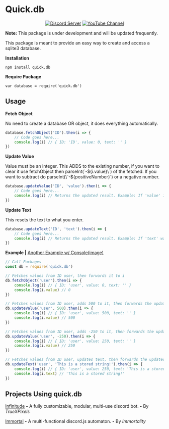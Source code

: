 

Quick.db
========


<div align="center">
    <p>
        <a href="https://discord.gg/6mcmDu4"><img src="https://discordapp.com/api/guilds/343572980351107077/embed.png" alt="Discord Server" /></a>
        <a href="http://www.youtube.com/subscription_center?add_user=TrueXPixels"><img src="https://img.shields.io/badge/Subscribe-YouTube-red.svg" alt="YouTube Channel" /></a>       
    </p>
</div>

**Note:** This package is under development and will be updated frequently.

This package is meant to provide an easy way to create and access a sqlite3 database.

**Installation**
```
npm install quick.db
```

**Require Package**
```
var database = require('quick.db')
```

## Usage

**Fetch Object**

No need to create a database OR object, it does everything automatically.
```js
database.fetchObject('ID').then(i => {
    // Code goes here...
    console.log(i) // { ID: 'ID', value: 0, text: '' }
})
```


**Update Value**

Value must be an integer. This ADDS to the existing number, if you want to clear it use fetchObject then 
parseInt(\`-${i.value}\`) of the fetched. If you want to subtract do parseInt(\`-${positiveNumber}\`) or a negative number.

```js
database.updateValue('ID', 'value').then(i => {
	// Code goes here...
    console.log(i) // Returns the updated result. Example: If 'value' is 250, it would return { ID: 'ID', value: 250, text: '' }
})
```

**Update Text**

This resets the text to what you enter.

```js
database.updateText('ID', 'text').then(i => {
    // Code goes here...
    console.log(i) // Returns the updated result. Example: If 'text' was 'Hello', it would return { ID: 'ID', value: 0, text: 'Hello' }
})
```



**Example |**  [Another Example w/ Console(image)](https://i.gyazo.com/8ef58aac252fccc46a4c6eceb9505918.png)
```js
// Call Packages
const db = require('quick.db')

// Fetches values from ID user, then forwards it to i
db.fetchObject('user').then(i => {
    console.log(i) // { ID: 'user', value: 0, text: '' }
    console.log(i.value) // 0
})

// Fetches values from ID user, adds 500 to it, then forwards the updated result to i
db.updateValue('user', 500).then(i => {
    console.log(i) // { ID: 'user', value: 500, text: '' }
    console.log(i.value) // 500
})

// Fetches values from ID user, adds -250 to it, then forwards the updated result to i
db.updateValue('user', -250).then(i => {
    console.log(i) // { ID: 'user', value: 250, text: '' }
    console.log(i.value) // 250
})

// Fetches values from ID user, updates text, then forwards the updated result to i
db.updateText('user', 'This is a stored string!').then(i => {
    console.log(i) // { ID: 'user', value: 250, text: 'This is a stored string!' }
    console.log(i.text) // 'This is a stored string!'
})
```

## Projects Using quick.db
[Infinitude](https://discordbots.org/bot/346516120322179072) **-** A fully customizable, modular, multi-use discord bot. **-** By *TrueXPixels*
    
[Immortal](https://discordbots.org/bot/365689417052192799) **-** A multi-functional discord.js automaton. **-** By *Immortality*